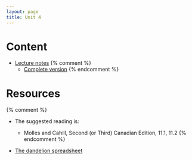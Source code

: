 ```yaml
---
layout: page
title: Unit 4
---
```


# Content

* [Lecture notes](materials/structure.handouts.pdf)
{% comment %} 
  * [Complete version](materials/structure.complete.pdf)
{% endcomment %} 

# Resources

{% comment %} 
* The suggested reading is:
  * Molles and Cahill, Second (or Third) Canadian Edition, 11.1, 11.2
{% endcomment %} 

* [The dandelion spreadsheet](http://tinyurl.com/DandelionModel2020)
